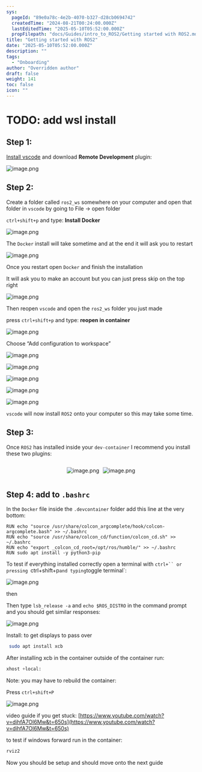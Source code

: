 ```yaml
---
sys:
  pageId: "89e0a78c-4e2b-4070-b327-d28cb0694742"
  createdTime: "2024-08-21T00:24:00.000Z"
  lastEditedTime: "2025-05-10T05:52:00.000Z"
  propFilepath: "docs/Guides/intro_to_ROS2/Getting started with ROS2.md"
title: "Getting started with ROS2"
date: "2025-05-10T05:52:00.000Z"
description: ""
tags:
  - "Onboarding"
author: "Overridden author"
draft: false
weight: 141
toc: false
icon: ""
---
```


# TODO: add wsl install

## Step 1:

[Install vscode](https://code.visualstudio.com/download) and download **Remote Development** plugin:

![image.png](https://prod-files-secure.s3.us-west-2.amazonaws.com/d518164a-d88e-44d1-a4ee-3adb3bd8bce0/efb52993-1881-4a40-b95e-6f020334f022/image.png?X-Amz-Algorithm=AWS4-HMAC-SHA256&X-Amz-Content-Sha256=UNSIGNED-PAYLOAD&X-Amz-Credential=ASIAZI2LB466RK3EMX4O%2F20250519%2Fus-west-2%2Fs3%2Faws4_request&X-Amz-Date=20250519T121648Z&X-Amz-Expires=3600&X-Amz-Security-Token=IQoJb3JpZ2luX2VjENT%2F%2F%2F%2F%2F%2F%2F%2F%2F%2FwEaCXVzLXdlc3QtMiJHMEUCIQDiHaL7jXhou1IYG30rcfIBJrup252szHrQN5zEQbwBUQIgC1ScC%2FjfsAGHPu4BaInKXB9%2B1aH3%2B2U0cHRnW1x7Op8qiAQIjf%2F%2F%2F%2F%2F%2F%2F%2F%2F%2FARAAGgw2Mzc0MjMxODM4MDUiDA%2Fe97r0NgYKKxYpnCrcAwXGeKx8ZEh3Wf%2F5WMG4NSKdCqow3args8DpYXDxH7Z2Zb%2B4B3t9xdv%2B2drid7VHOmT6FeAChtblntB6kMx%2FfynSwfByEJ4DRlU9L2hWGUNlW7refd1YGglf9wvd64ygRxXZOuORmhDsq2qZ29OSxUy7RkuhLBdeL%2BgKLvQbivzdevSFUY8Z7itSyTRX%2B5LeX7F8LADKZtVdTh%2FYxSvoGJYQb8npOYc5ep4nicvFoAQqMYjC2oqS9VVSWjhGGuHMitMhlaBdfu20mE7Jt1OPrCUethTHUT%2BbumvwKVj%2FaEcZPL73RTevQDQJA%2BFLOdBhIQ2d9UjFGFIpQAD6GUsCMiDpqSuOiwk3RuB%2B1zs8alEpwHXMes8U41QhUvxzzuVt39LP6zm3kELAf08V%2FW6Zsqd%2FhtRCHwTshjKosb7M4TcM%2FmGstXdu7k%2Fn9PmPTg4KeaY4heTEunGmaO%2FSvgy61HN7CxUiM6d8jBH8ttfn75pmwlQdjun0eB%2BTXuN%2Bllh874QL30YixkzqZu4dnLCwnTITmXXAmkEBPvqnaJXKQ4%2BX6lCEiB%2FJ7yQU2FyqaIIUdBTEqDNh6YdkgMbkQf9plWD4fbKcanynJ2exL3x6i1hi5YSOjjhIEttDCMeGMLaxrMEGOqUBD7LoO7a7cFOEtkcp7MXoeGGui4ybgy4q2DjCzzbA6NBp6jMGXV3gWOJs2S%2B%2Fk92L1MpYuVRH9nX%2BV6kUOezHZqMZtv3oLaHiSLbu9STPA17KMtM55QNiWxEbQmOkvRArfT8%2FAkpPzPLmZqZpwLKhfmjU0S9xP2mX6bDwxoWRxQkBZ4tx3hLNMAmI4TRo%2Ba7G6m5EesTU%2FBGVcX4yPEP5VbSr0VWw&X-Amz-Signature=db396aad71e2286f0220b20dc12ebea2de5ad492778eb11741451c7f569b6db9&X-Amz-SignedHeaders=host&x-id=GetObject)

## Step 2:

Create a folder called `ros2_ws` somewhere on your computer and open that folder in `vscode` by going to File → open folder 

`ctrl+shift+p` and type: **Install Docker**

![image.png](https://prod-files-secure.s3.us-west-2.amazonaws.com/d518164a-d88e-44d1-a4ee-3adb3bd8bce0/2269dc0e-1cd5-47ff-bceb-c04ad9b2eab0/image.png?X-Amz-Algorithm=AWS4-HMAC-SHA256&X-Amz-Content-Sha256=UNSIGNED-PAYLOAD&X-Amz-Credential=ASIAZI2LB466RK3EMX4O%2F20250519%2Fus-west-2%2Fs3%2Faws4_request&X-Amz-Date=20250519T121648Z&X-Amz-Expires=3600&X-Amz-Security-Token=IQoJb3JpZ2luX2VjENT%2F%2F%2F%2F%2F%2F%2F%2F%2F%2FwEaCXVzLXdlc3QtMiJHMEUCIQDiHaL7jXhou1IYG30rcfIBJrup252szHrQN5zEQbwBUQIgC1ScC%2FjfsAGHPu4BaInKXB9%2B1aH3%2B2U0cHRnW1x7Op8qiAQIjf%2F%2F%2F%2F%2F%2F%2F%2F%2F%2FARAAGgw2Mzc0MjMxODM4MDUiDA%2Fe97r0NgYKKxYpnCrcAwXGeKx8ZEh3Wf%2F5WMG4NSKdCqow3args8DpYXDxH7Z2Zb%2B4B3t9xdv%2B2drid7VHOmT6FeAChtblntB6kMx%2FfynSwfByEJ4DRlU9L2hWGUNlW7refd1YGglf9wvd64ygRxXZOuORmhDsq2qZ29OSxUy7RkuhLBdeL%2BgKLvQbivzdevSFUY8Z7itSyTRX%2B5LeX7F8LADKZtVdTh%2FYxSvoGJYQb8npOYc5ep4nicvFoAQqMYjC2oqS9VVSWjhGGuHMitMhlaBdfu20mE7Jt1OPrCUethTHUT%2BbumvwKVj%2FaEcZPL73RTevQDQJA%2BFLOdBhIQ2d9UjFGFIpQAD6GUsCMiDpqSuOiwk3RuB%2B1zs8alEpwHXMes8U41QhUvxzzuVt39LP6zm3kELAf08V%2FW6Zsqd%2FhtRCHwTshjKosb7M4TcM%2FmGstXdu7k%2Fn9PmPTg4KeaY4heTEunGmaO%2FSvgy61HN7CxUiM6d8jBH8ttfn75pmwlQdjun0eB%2BTXuN%2Bllh874QL30YixkzqZu4dnLCwnTITmXXAmkEBPvqnaJXKQ4%2BX6lCEiB%2FJ7yQU2FyqaIIUdBTEqDNh6YdkgMbkQf9plWD4fbKcanynJ2exL3x6i1hi5YSOjjhIEttDCMeGMLaxrMEGOqUBD7LoO7a7cFOEtkcp7MXoeGGui4ybgy4q2DjCzzbA6NBp6jMGXV3gWOJs2S%2B%2Fk92L1MpYuVRH9nX%2BV6kUOezHZqMZtv3oLaHiSLbu9STPA17KMtM55QNiWxEbQmOkvRArfT8%2FAkpPzPLmZqZpwLKhfmjU0S9xP2mX6bDwxoWRxQkBZ4tx3hLNMAmI4TRo%2Ba7G6m5EesTU%2FBGVcX4yPEP5VbSr0VWw&X-Amz-Signature=c6ad5acb370c384bf6fe5e5f241b6b9d01f34dc1449464e672dafe4d51d59dd5&X-Amz-SignedHeaders=host&x-id=GetObject)

The `Docker` install will take sometime and at the end it will ask you to restart

![image.png](https://prod-files-secure.s3.us-west-2.amazonaws.com/d518164a-d88e-44d1-a4ee-3adb3bd8bce0/ed233f78-be33-4b1f-b89c-9c346c0e961e/image.png?X-Amz-Algorithm=AWS4-HMAC-SHA256&X-Amz-Content-Sha256=UNSIGNED-PAYLOAD&X-Amz-Credential=ASIAZI2LB466RK3EMX4O%2F20250519%2Fus-west-2%2Fs3%2Faws4_request&X-Amz-Date=20250519T121648Z&X-Amz-Expires=3600&X-Amz-Security-Token=IQoJb3JpZ2luX2VjENT%2F%2F%2F%2F%2F%2F%2F%2F%2F%2FwEaCXVzLXdlc3QtMiJHMEUCIQDiHaL7jXhou1IYG30rcfIBJrup252szHrQN5zEQbwBUQIgC1ScC%2FjfsAGHPu4BaInKXB9%2B1aH3%2B2U0cHRnW1x7Op8qiAQIjf%2F%2F%2F%2F%2F%2F%2F%2F%2F%2FARAAGgw2Mzc0MjMxODM4MDUiDA%2Fe97r0NgYKKxYpnCrcAwXGeKx8ZEh3Wf%2F5WMG4NSKdCqow3args8DpYXDxH7Z2Zb%2B4B3t9xdv%2B2drid7VHOmT6FeAChtblntB6kMx%2FfynSwfByEJ4DRlU9L2hWGUNlW7refd1YGglf9wvd64ygRxXZOuORmhDsq2qZ29OSxUy7RkuhLBdeL%2BgKLvQbivzdevSFUY8Z7itSyTRX%2B5LeX7F8LADKZtVdTh%2FYxSvoGJYQb8npOYc5ep4nicvFoAQqMYjC2oqS9VVSWjhGGuHMitMhlaBdfu20mE7Jt1OPrCUethTHUT%2BbumvwKVj%2FaEcZPL73RTevQDQJA%2BFLOdBhIQ2d9UjFGFIpQAD6GUsCMiDpqSuOiwk3RuB%2B1zs8alEpwHXMes8U41QhUvxzzuVt39LP6zm3kELAf08V%2FW6Zsqd%2FhtRCHwTshjKosb7M4TcM%2FmGstXdu7k%2Fn9PmPTg4KeaY4heTEunGmaO%2FSvgy61HN7CxUiM6d8jBH8ttfn75pmwlQdjun0eB%2BTXuN%2Bllh874QL30YixkzqZu4dnLCwnTITmXXAmkEBPvqnaJXKQ4%2BX6lCEiB%2FJ7yQU2FyqaIIUdBTEqDNh6YdkgMbkQf9plWD4fbKcanynJ2exL3x6i1hi5YSOjjhIEttDCMeGMLaxrMEGOqUBD7LoO7a7cFOEtkcp7MXoeGGui4ybgy4q2DjCzzbA6NBp6jMGXV3gWOJs2S%2B%2Fk92L1MpYuVRH9nX%2BV6kUOezHZqMZtv3oLaHiSLbu9STPA17KMtM55QNiWxEbQmOkvRArfT8%2FAkpPzPLmZqZpwLKhfmjU0S9xP2mX6bDwxoWRxQkBZ4tx3hLNMAmI4TRo%2Ba7G6m5EesTU%2FBGVcX4yPEP5VbSr0VWw&X-Amz-Signature=3d0ff1086cf940e75dbb2ff0ca97b71c6457ebc9cfb95158a55d49e2457e21fb&X-Amz-SignedHeaders=host&x-id=GetObject)

Once you restart open `Docker` and finish the installation

It will ask you to make an account but you can just press skip on the top right

![image.png](https://prod-files-secure.s3.us-west-2.amazonaws.com/d518164a-d88e-44d1-a4ee-3adb3bd8bce0/21010ad9-1659-4fd9-9f59-9932a09b2a3d/image.png?X-Amz-Algorithm=AWS4-HMAC-SHA256&X-Amz-Content-Sha256=UNSIGNED-PAYLOAD&X-Amz-Credential=ASIAZI2LB466RK3EMX4O%2F20250519%2Fus-west-2%2Fs3%2Faws4_request&X-Amz-Date=20250519T121648Z&X-Amz-Expires=3600&X-Amz-Security-Token=IQoJb3JpZ2luX2VjENT%2F%2F%2F%2F%2F%2F%2F%2F%2F%2FwEaCXVzLXdlc3QtMiJHMEUCIQDiHaL7jXhou1IYG30rcfIBJrup252szHrQN5zEQbwBUQIgC1ScC%2FjfsAGHPu4BaInKXB9%2B1aH3%2B2U0cHRnW1x7Op8qiAQIjf%2F%2F%2F%2F%2F%2F%2F%2F%2F%2FARAAGgw2Mzc0MjMxODM4MDUiDA%2Fe97r0NgYKKxYpnCrcAwXGeKx8ZEh3Wf%2F5WMG4NSKdCqow3args8DpYXDxH7Z2Zb%2B4B3t9xdv%2B2drid7VHOmT6FeAChtblntB6kMx%2FfynSwfByEJ4DRlU9L2hWGUNlW7refd1YGglf9wvd64ygRxXZOuORmhDsq2qZ29OSxUy7RkuhLBdeL%2BgKLvQbivzdevSFUY8Z7itSyTRX%2B5LeX7F8LADKZtVdTh%2FYxSvoGJYQb8npOYc5ep4nicvFoAQqMYjC2oqS9VVSWjhGGuHMitMhlaBdfu20mE7Jt1OPrCUethTHUT%2BbumvwKVj%2FaEcZPL73RTevQDQJA%2BFLOdBhIQ2d9UjFGFIpQAD6GUsCMiDpqSuOiwk3RuB%2B1zs8alEpwHXMes8U41QhUvxzzuVt39LP6zm3kELAf08V%2FW6Zsqd%2FhtRCHwTshjKosb7M4TcM%2FmGstXdu7k%2Fn9PmPTg4KeaY4heTEunGmaO%2FSvgy61HN7CxUiM6d8jBH8ttfn75pmwlQdjun0eB%2BTXuN%2Bllh874QL30YixkzqZu4dnLCwnTITmXXAmkEBPvqnaJXKQ4%2BX6lCEiB%2FJ7yQU2FyqaIIUdBTEqDNh6YdkgMbkQf9plWD4fbKcanynJ2exL3x6i1hi5YSOjjhIEttDCMeGMLaxrMEGOqUBD7LoO7a7cFOEtkcp7MXoeGGui4ybgy4q2DjCzzbA6NBp6jMGXV3gWOJs2S%2B%2Fk92L1MpYuVRH9nX%2BV6kUOezHZqMZtv3oLaHiSLbu9STPA17KMtM55QNiWxEbQmOkvRArfT8%2FAkpPzPLmZqZpwLKhfmjU0S9xP2mX6bDwxoWRxQkBZ4tx3hLNMAmI4TRo%2Ba7G6m5EesTU%2FBGVcX4yPEP5VbSr0VWw&X-Amz-Signature=df53dbc5734dbaca5f442a37201f39575b6ee2b9cb087413c7fb0b41717aa323&X-Amz-SignedHeaders=host&x-id=GetObject)

Then reopen `vscode` and open the `ros2_ws` folder you just made

press `ctrl+shift+p` and type: **reopen in container**

![image.png](https://prod-files-secure.s3.us-west-2.amazonaws.com/d518164a-d88e-44d1-a4ee-3adb3bd8bce0/4e93b8c2-41ad-488c-8095-c74205196118/image.png?X-Amz-Algorithm=AWS4-HMAC-SHA256&X-Amz-Content-Sha256=UNSIGNED-PAYLOAD&X-Amz-Credential=ASIAZI2LB466RK3EMX4O%2F20250519%2Fus-west-2%2Fs3%2Faws4_request&X-Amz-Date=20250519T121648Z&X-Amz-Expires=3600&X-Amz-Security-Token=IQoJb3JpZ2luX2VjENT%2F%2F%2F%2F%2F%2F%2F%2F%2F%2FwEaCXVzLXdlc3QtMiJHMEUCIQDiHaL7jXhou1IYG30rcfIBJrup252szHrQN5zEQbwBUQIgC1ScC%2FjfsAGHPu4BaInKXB9%2B1aH3%2B2U0cHRnW1x7Op8qiAQIjf%2F%2F%2F%2F%2F%2F%2F%2F%2F%2FARAAGgw2Mzc0MjMxODM4MDUiDA%2Fe97r0NgYKKxYpnCrcAwXGeKx8ZEh3Wf%2F5WMG4NSKdCqow3args8DpYXDxH7Z2Zb%2B4B3t9xdv%2B2drid7VHOmT6FeAChtblntB6kMx%2FfynSwfByEJ4DRlU9L2hWGUNlW7refd1YGglf9wvd64ygRxXZOuORmhDsq2qZ29OSxUy7RkuhLBdeL%2BgKLvQbivzdevSFUY8Z7itSyTRX%2B5LeX7F8LADKZtVdTh%2FYxSvoGJYQb8npOYc5ep4nicvFoAQqMYjC2oqS9VVSWjhGGuHMitMhlaBdfu20mE7Jt1OPrCUethTHUT%2BbumvwKVj%2FaEcZPL73RTevQDQJA%2BFLOdBhIQ2d9UjFGFIpQAD6GUsCMiDpqSuOiwk3RuB%2B1zs8alEpwHXMes8U41QhUvxzzuVt39LP6zm3kELAf08V%2FW6Zsqd%2FhtRCHwTshjKosb7M4TcM%2FmGstXdu7k%2Fn9PmPTg4KeaY4heTEunGmaO%2FSvgy61HN7CxUiM6d8jBH8ttfn75pmwlQdjun0eB%2BTXuN%2Bllh874QL30YixkzqZu4dnLCwnTITmXXAmkEBPvqnaJXKQ4%2BX6lCEiB%2FJ7yQU2FyqaIIUdBTEqDNh6YdkgMbkQf9plWD4fbKcanynJ2exL3x6i1hi5YSOjjhIEttDCMeGMLaxrMEGOqUBD7LoO7a7cFOEtkcp7MXoeGGui4ybgy4q2DjCzzbA6NBp6jMGXV3gWOJs2S%2B%2Fk92L1MpYuVRH9nX%2BV6kUOezHZqMZtv3oLaHiSLbu9STPA17KMtM55QNiWxEbQmOkvRArfT8%2FAkpPzPLmZqZpwLKhfmjU0S9xP2mX6bDwxoWRxQkBZ4tx3hLNMAmI4TRo%2Ba7G6m5EesTU%2FBGVcX4yPEP5VbSr0VWw&X-Amz-Signature=34d770c12af0d40d9f27525bb7e942f723edd27f9fe94f2c303ea1314d8d22eb&X-Amz-SignedHeaders=host&x-id=GetObject)

Choose “Add configuration to workspace”

![image.png](https://prod-files-secure.s3.us-west-2.amazonaws.com/d518164a-d88e-44d1-a4ee-3adb3bd8bce0/9560b282-5060-4989-ba37-97e7b2c22476/image.png?X-Amz-Algorithm=AWS4-HMAC-SHA256&X-Amz-Content-Sha256=UNSIGNED-PAYLOAD&X-Amz-Credential=ASIAZI2LB466RK3EMX4O%2F20250519%2Fus-west-2%2Fs3%2Faws4_request&X-Amz-Date=20250519T121648Z&X-Amz-Expires=3600&X-Amz-Security-Token=IQoJb3JpZ2luX2VjENT%2F%2F%2F%2F%2F%2F%2F%2F%2F%2FwEaCXVzLXdlc3QtMiJHMEUCIQDiHaL7jXhou1IYG30rcfIBJrup252szHrQN5zEQbwBUQIgC1ScC%2FjfsAGHPu4BaInKXB9%2B1aH3%2B2U0cHRnW1x7Op8qiAQIjf%2F%2F%2F%2F%2F%2F%2F%2F%2F%2FARAAGgw2Mzc0MjMxODM4MDUiDA%2Fe97r0NgYKKxYpnCrcAwXGeKx8ZEh3Wf%2F5WMG4NSKdCqow3args8DpYXDxH7Z2Zb%2B4B3t9xdv%2B2drid7VHOmT6FeAChtblntB6kMx%2FfynSwfByEJ4DRlU9L2hWGUNlW7refd1YGglf9wvd64ygRxXZOuORmhDsq2qZ29OSxUy7RkuhLBdeL%2BgKLvQbivzdevSFUY8Z7itSyTRX%2B5LeX7F8LADKZtVdTh%2FYxSvoGJYQb8npOYc5ep4nicvFoAQqMYjC2oqS9VVSWjhGGuHMitMhlaBdfu20mE7Jt1OPrCUethTHUT%2BbumvwKVj%2FaEcZPL73RTevQDQJA%2BFLOdBhIQ2d9UjFGFIpQAD6GUsCMiDpqSuOiwk3RuB%2B1zs8alEpwHXMes8U41QhUvxzzuVt39LP6zm3kELAf08V%2FW6Zsqd%2FhtRCHwTshjKosb7M4TcM%2FmGstXdu7k%2Fn9PmPTg4KeaY4heTEunGmaO%2FSvgy61HN7CxUiM6d8jBH8ttfn75pmwlQdjun0eB%2BTXuN%2Bllh874QL30YixkzqZu4dnLCwnTITmXXAmkEBPvqnaJXKQ4%2BX6lCEiB%2FJ7yQU2FyqaIIUdBTEqDNh6YdkgMbkQf9plWD4fbKcanynJ2exL3x6i1hi5YSOjjhIEttDCMeGMLaxrMEGOqUBD7LoO7a7cFOEtkcp7MXoeGGui4ybgy4q2DjCzzbA6NBp6jMGXV3gWOJs2S%2B%2Fk92L1MpYuVRH9nX%2BV6kUOezHZqMZtv3oLaHiSLbu9STPA17KMtM55QNiWxEbQmOkvRArfT8%2FAkpPzPLmZqZpwLKhfmjU0S9xP2mX6bDwxoWRxQkBZ4tx3hLNMAmI4TRo%2Ba7G6m5EesTU%2FBGVcX4yPEP5VbSr0VWw&X-Amz-Signature=357900c2d1b2c9b582184b0f733bd5fb8d425cb1ae79a5bc1e8edf34e5acdd90&X-Amz-SignedHeaders=host&x-id=GetObject)

![image.png](https://prod-files-secure.s3.us-west-2.amazonaws.com/d518164a-d88e-44d1-a4ee-3adb3bd8bce0/2ee63f81-886b-48e8-a553-dc6e5eac99e4/image.png?X-Amz-Algorithm=AWS4-HMAC-SHA256&X-Amz-Content-Sha256=UNSIGNED-PAYLOAD&X-Amz-Credential=ASIAZI2LB466RK3EMX4O%2F20250519%2Fus-west-2%2Fs3%2Faws4_request&X-Amz-Date=20250519T121648Z&X-Amz-Expires=3600&X-Amz-Security-Token=IQoJb3JpZ2luX2VjENT%2F%2F%2F%2F%2F%2F%2F%2F%2F%2FwEaCXVzLXdlc3QtMiJHMEUCIQDiHaL7jXhou1IYG30rcfIBJrup252szHrQN5zEQbwBUQIgC1ScC%2FjfsAGHPu4BaInKXB9%2B1aH3%2B2U0cHRnW1x7Op8qiAQIjf%2F%2F%2F%2F%2F%2F%2F%2F%2F%2FARAAGgw2Mzc0MjMxODM4MDUiDA%2Fe97r0NgYKKxYpnCrcAwXGeKx8ZEh3Wf%2F5WMG4NSKdCqow3args8DpYXDxH7Z2Zb%2B4B3t9xdv%2B2drid7VHOmT6FeAChtblntB6kMx%2FfynSwfByEJ4DRlU9L2hWGUNlW7refd1YGglf9wvd64ygRxXZOuORmhDsq2qZ29OSxUy7RkuhLBdeL%2BgKLvQbivzdevSFUY8Z7itSyTRX%2B5LeX7F8LADKZtVdTh%2FYxSvoGJYQb8npOYc5ep4nicvFoAQqMYjC2oqS9VVSWjhGGuHMitMhlaBdfu20mE7Jt1OPrCUethTHUT%2BbumvwKVj%2FaEcZPL73RTevQDQJA%2BFLOdBhIQ2d9UjFGFIpQAD6GUsCMiDpqSuOiwk3RuB%2B1zs8alEpwHXMes8U41QhUvxzzuVt39LP6zm3kELAf08V%2FW6Zsqd%2FhtRCHwTshjKosb7M4TcM%2FmGstXdu7k%2Fn9PmPTg4KeaY4heTEunGmaO%2FSvgy61HN7CxUiM6d8jBH8ttfn75pmwlQdjun0eB%2BTXuN%2Bllh874QL30YixkzqZu4dnLCwnTITmXXAmkEBPvqnaJXKQ4%2BX6lCEiB%2FJ7yQU2FyqaIIUdBTEqDNh6YdkgMbkQf9plWD4fbKcanynJ2exL3x6i1hi5YSOjjhIEttDCMeGMLaxrMEGOqUBD7LoO7a7cFOEtkcp7MXoeGGui4ybgy4q2DjCzzbA6NBp6jMGXV3gWOJs2S%2B%2Fk92L1MpYuVRH9nX%2BV6kUOezHZqMZtv3oLaHiSLbu9STPA17KMtM55QNiWxEbQmOkvRArfT8%2FAkpPzPLmZqZpwLKhfmjU0S9xP2mX6bDwxoWRxQkBZ4tx3hLNMAmI4TRo%2Ba7G6m5EesTU%2FBGVcX4yPEP5VbSr0VWw&X-Amz-Signature=42389e446bb2793ad34d821b991dbb4739135dcdf159ccc0e62f8db5f585b39d&X-Amz-SignedHeaders=host&x-id=GetObject)

![image.png](https://prod-files-secure.s3.us-west-2.amazonaws.com/d518164a-d88e-44d1-a4ee-3adb3bd8bce0/ae1580b2-b048-407e-aed9-b584224a7a04/image.png?X-Amz-Algorithm=AWS4-HMAC-SHA256&X-Amz-Content-Sha256=UNSIGNED-PAYLOAD&X-Amz-Credential=ASIAZI2LB466RK3EMX4O%2F20250519%2Fus-west-2%2Fs3%2Faws4_request&X-Amz-Date=20250519T121648Z&X-Amz-Expires=3600&X-Amz-Security-Token=IQoJb3JpZ2luX2VjENT%2F%2F%2F%2F%2F%2F%2F%2F%2F%2FwEaCXVzLXdlc3QtMiJHMEUCIQDiHaL7jXhou1IYG30rcfIBJrup252szHrQN5zEQbwBUQIgC1ScC%2FjfsAGHPu4BaInKXB9%2B1aH3%2B2U0cHRnW1x7Op8qiAQIjf%2F%2F%2F%2F%2F%2F%2F%2F%2F%2FARAAGgw2Mzc0MjMxODM4MDUiDA%2Fe97r0NgYKKxYpnCrcAwXGeKx8ZEh3Wf%2F5WMG4NSKdCqow3args8DpYXDxH7Z2Zb%2B4B3t9xdv%2B2drid7VHOmT6FeAChtblntB6kMx%2FfynSwfByEJ4DRlU9L2hWGUNlW7refd1YGglf9wvd64ygRxXZOuORmhDsq2qZ29OSxUy7RkuhLBdeL%2BgKLvQbivzdevSFUY8Z7itSyTRX%2B5LeX7F8LADKZtVdTh%2FYxSvoGJYQb8npOYc5ep4nicvFoAQqMYjC2oqS9VVSWjhGGuHMitMhlaBdfu20mE7Jt1OPrCUethTHUT%2BbumvwKVj%2FaEcZPL73RTevQDQJA%2BFLOdBhIQ2d9UjFGFIpQAD6GUsCMiDpqSuOiwk3RuB%2B1zs8alEpwHXMes8U41QhUvxzzuVt39LP6zm3kELAf08V%2FW6Zsqd%2FhtRCHwTshjKosb7M4TcM%2FmGstXdu7k%2Fn9PmPTg4KeaY4heTEunGmaO%2FSvgy61HN7CxUiM6d8jBH8ttfn75pmwlQdjun0eB%2BTXuN%2Bllh874QL30YixkzqZu4dnLCwnTITmXXAmkEBPvqnaJXKQ4%2BX6lCEiB%2FJ7yQU2FyqaIIUdBTEqDNh6YdkgMbkQf9plWD4fbKcanynJ2exL3x6i1hi5YSOjjhIEttDCMeGMLaxrMEGOqUBD7LoO7a7cFOEtkcp7MXoeGGui4ybgy4q2DjCzzbA6NBp6jMGXV3gWOJs2S%2B%2Fk92L1MpYuVRH9nX%2BV6kUOezHZqMZtv3oLaHiSLbu9STPA17KMtM55QNiWxEbQmOkvRArfT8%2FAkpPzPLmZqZpwLKhfmjU0S9xP2mX6bDwxoWRxQkBZ4tx3hLNMAmI4TRo%2Ba7G6m5EesTU%2FBGVcX4yPEP5VbSr0VWw&X-Amz-Signature=48a70564074235454c4a0fdf577d19c25f34881524392711de8d94e1d138e3c1&X-Amz-SignedHeaders=host&x-id=GetObject)

![image.png](https://prod-files-secure.s3.us-west-2.amazonaws.com/d518164a-d88e-44d1-a4ee-3adb3bd8bce0/53255b28-f75e-430f-b9e3-c0ac8577e42b/image.png?X-Amz-Algorithm=AWS4-HMAC-SHA256&X-Amz-Content-Sha256=UNSIGNED-PAYLOAD&X-Amz-Credential=ASIAZI2LB466RK3EMX4O%2F20250519%2Fus-west-2%2Fs3%2Faws4_request&X-Amz-Date=20250519T121648Z&X-Amz-Expires=3600&X-Amz-Security-Token=IQoJb3JpZ2luX2VjENT%2F%2F%2F%2F%2F%2F%2F%2F%2F%2FwEaCXVzLXdlc3QtMiJHMEUCIQDiHaL7jXhou1IYG30rcfIBJrup252szHrQN5zEQbwBUQIgC1ScC%2FjfsAGHPu4BaInKXB9%2B1aH3%2B2U0cHRnW1x7Op8qiAQIjf%2F%2F%2F%2F%2F%2F%2F%2F%2F%2FARAAGgw2Mzc0MjMxODM4MDUiDA%2Fe97r0NgYKKxYpnCrcAwXGeKx8ZEh3Wf%2F5WMG4NSKdCqow3args8DpYXDxH7Z2Zb%2B4B3t9xdv%2B2drid7VHOmT6FeAChtblntB6kMx%2FfynSwfByEJ4DRlU9L2hWGUNlW7refd1YGglf9wvd64ygRxXZOuORmhDsq2qZ29OSxUy7RkuhLBdeL%2BgKLvQbivzdevSFUY8Z7itSyTRX%2B5LeX7F8LADKZtVdTh%2FYxSvoGJYQb8npOYc5ep4nicvFoAQqMYjC2oqS9VVSWjhGGuHMitMhlaBdfu20mE7Jt1OPrCUethTHUT%2BbumvwKVj%2FaEcZPL73RTevQDQJA%2BFLOdBhIQ2d9UjFGFIpQAD6GUsCMiDpqSuOiwk3RuB%2B1zs8alEpwHXMes8U41QhUvxzzuVt39LP6zm3kELAf08V%2FW6Zsqd%2FhtRCHwTshjKosb7M4TcM%2FmGstXdu7k%2Fn9PmPTg4KeaY4heTEunGmaO%2FSvgy61HN7CxUiM6d8jBH8ttfn75pmwlQdjun0eB%2BTXuN%2Bllh874QL30YixkzqZu4dnLCwnTITmXXAmkEBPvqnaJXKQ4%2BX6lCEiB%2FJ7yQU2FyqaIIUdBTEqDNh6YdkgMbkQf9plWD4fbKcanynJ2exL3x6i1hi5YSOjjhIEttDCMeGMLaxrMEGOqUBD7LoO7a7cFOEtkcp7MXoeGGui4ybgy4q2DjCzzbA6NBp6jMGXV3gWOJs2S%2B%2Fk92L1MpYuVRH9nX%2BV6kUOezHZqMZtv3oLaHiSLbu9STPA17KMtM55QNiWxEbQmOkvRArfT8%2FAkpPzPLmZqZpwLKhfmjU0S9xP2mX6bDwxoWRxQkBZ4tx3hLNMAmI4TRo%2Ba7G6m5EesTU%2FBGVcX4yPEP5VbSr0VWw&X-Amz-Signature=6ecba2483012489427e0e85c6581f52eefdf89050fcea6d0752df77cfe75b341&X-Amz-SignedHeaders=host&x-id=GetObject)

![image.png](https://prod-files-secure.s3.us-west-2.amazonaws.com/d518164a-d88e-44d1-a4ee-3adb3bd8bce0/7c562767-5af9-4ffb-97d1-327bcdf4ee00/image.png?X-Amz-Algorithm=AWS4-HMAC-SHA256&X-Amz-Content-Sha256=UNSIGNED-PAYLOAD&X-Amz-Credential=ASIAZI2LB466RK3EMX4O%2F20250519%2Fus-west-2%2Fs3%2Faws4_request&X-Amz-Date=20250519T121648Z&X-Amz-Expires=3600&X-Amz-Security-Token=IQoJb3JpZ2luX2VjENT%2F%2F%2F%2F%2F%2F%2F%2F%2F%2FwEaCXVzLXdlc3QtMiJHMEUCIQDiHaL7jXhou1IYG30rcfIBJrup252szHrQN5zEQbwBUQIgC1ScC%2FjfsAGHPu4BaInKXB9%2B1aH3%2B2U0cHRnW1x7Op8qiAQIjf%2F%2F%2F%2F%2F%2F%2F%2F%2F%2FARAAGgw2Mzc0MjMxODM4MDUiDA%2Fe97r0NgYKKxYpnCrcAwXGeKx8ZEh3Wf%2F5WMG4NSKdCqow3args8DpYXDxH7Z2Zb%2B4B3t9xdv%2B2drid7VHOmT6FeAChtblntB6kMx%2FfynSwfByEJ4DRlU9L2hWGUNlW7refd1YGglf9wvd64ygRxXZOuORmhDsq2qZ29OSxUy7RkuhLBdeL%2BgKLvQbivzdevSFUY8Z7itSyTRX%2B5LeX7F8LADKZtVdTh%2FYxSvoGJYQb8npOYc5ep4nicvFoAQqMYjC2oqS9VVSWjhGGuHMitMhlaBdfu20mE7Jt1OPrCUethTHUT%2BbumvwKVj%2FaEcZPL73RTevQDQJA%2BFLOdBhIQ2d9UjFGFIpQAD6GUsCMiDpqSuOiwk3RuB%2B1zs8alEpwHXMes8U41QhUvxzzuVt39LP6zm3kELAf08V%2FW6Zsqd%2FhtRCHwTshjKosb7M4TcM%2FmGstXdu7k%2Fn9PmPTg4KeaY4heTEunGmaO%2FSvgy61HN7CxUiM6d8jBH8ttfn75pmwlQdjun0eB%2BTXuN%2Bllh874QL30YixkzqZu4dnLCwnTITmXXAmkEBPvqnaJXKQ4%2BX6lCEiB%2FJ7yQU2FyqaIIUdBTEqDNh6YdkgMbkQf9plWD4fbKcanynJ2exL3x6i1hi5YSOjjhIEttDCMeGMLaxrMEGOqUBD7LoO7a7cFOEtkcp7MXoeGGui4ybgy4q2DjCzzbA6NBp6jMGXV3gWOJs2S%2B%2Fk92L1MpYuVRH9nX%2BV6kUOezHZqMZtv3oLaHiSLbu9STPA17KMtM55QNiWxEbQmOkvRArfT8%2FAkpPzPLmZqZpwLKhfmjU0S9xP2mX6bDwxoWRxQkBZ4tx3hLNMAmI4TRo%2Ba7G6m5EesTU%2FBGVcX4yPEP5VbSr0VWw&X-Amz-Signature=bb067628913a0484b354248a8c0aa6175c54f1acc00b5f183786fd15f8fddb6f&X-Amz-SignedHeaders=host&x-id=GetObject)

`vscode` will now install `ROS2` onto your computer so this may take some time.

## Step 3:

Once `ROS2` has installed inside your `dev-container` I recommend you install these two plugins:

<div style="display: flex;flex-direction: row; column-gap:10px; max-width: 630px;justify-content: center;">
<div>

![image.png](https://prod-files-secure.s3.us-west-2.amazonaws.com/d518164a-d88e-44d1-a4ee-3adb3bd8bce0/3fc3d550-5a54-4ba1-ba6b-faa01cdb7369/image.png?X-Amz-Algorithm=AWS4-HMAC-SHA256&X-Amz-Content-Sha256=UNSIGNED-PAYLOAD&X-Amz-Credential=ASIAZI2LB466TJ55L7PS%2F20250519%2Fus-west-2%2Fs3%2Faws4_request&X-Amz-Date=20250519T121651Z&X-Amz-Expires=3600&X-Amz-Security-Token=IQoJb3JpZ2luX2VjENT%2F%2F%2F%2F%2F%2F%2F%2F%2F%2FwEaCXVzLXdlc3QtMiJGMEQCIAqRFMXQNHEwE9eOv4A7t5feqAtsim3FBQCCs8Og9IwJAiBYm0c3pOSo%2BZSSBOuHb%2BEknrB2IIjeRUnLvwZedK1FdiqIBAiN%2F%2F%2F%2F%2F%2F%2F%2F%2F%2F8BEAAaDDYzNzQyMzE4MzgwNSIMRCz8p6Y7%2B5sicQiMKtwDh%2BhAgDtQHKfHYEL9vgnXQZzHK%2Fz%2FoxWHPvGPBHiXJvXJ7W1nv2ZpZsPBBuCczm8K5jNnf3uTOAbyx01HTO%2FXB4FIL7nPNnQx7oJd6AsnPnjUGOqEy3TZw5vWzB6sx5HBurNzqgo0BXsMuHmvqR524VRaM%2BV5XnazvUmVIlSlN4WZdMYwcATGSadR36ct63QS1rfBa6ctNerieUj%2BvnBu7UzMbITx9ay6SwtC0OZ4zHHZTnZt%2F9kAvZnRSDh7xiX7WAEUSBapZOGNCGtzNtE0N4zNSgWRqFXZfajNcRKp34Lp3OBTka38UKGxIg6uEeS9Sy0dwIS1TsqK1EPE7ilo83ngI5I9y2otiabAGG5VSEXQ1NyQE%2BiReFrQGRMn4CHRFHbDBGnEqjOjpvW5vMwJ6kW44VH%2FM8yT4r9vglOUf%2Faq0uOeuFmAN3AinX7qBYpobZZR3fzurHdC8beR3%2FSF0CAqDzIHLCEeUzPpckSp974zsvkqQiJ7FdAoPNdXblk4qReHAlKUR8RNv8KJonTlZtXZrYF%2Bz%2F9mojXOABl2hzHh792a1Qg7m7OGn%2F9fFKHbT2AeYtMDIsYE13a%2FlnyiVQdMllUFIgW7WG0yEmh%2FVW78jiGxqfg6n8wnqAwwo7GswQY6pgGbJspVtOOjaIjYfuhVHy4iLFtu6i%2FdT0LpOutj%2BAFh%2B59FTb4idDFSkSVGLAqYpnY0iDuEejwQf0MztFGyWXRWXXeK%2BQBYorX6jaC3TYq0%2BxnQtNOGBLTiaenQjf2lgj9NBb5tGbuj4YMZhP%2Bb0jE%2B0BN%2Fsin5uhuo7z8%2B83kuQlziN%2Bv%2Frrv8sn49xVNkKPjE21GILQFjbbOsyYvUyrE1vGbi0ADl&X-Amz-Signature=46d9d76388dfd7998df00eb190b386c2e973d7e9daed0f2caf962cc3826b11f6&X-Amz-SignedHeaders=host&x-id=GetObject)

</div>
<div>

![image.png](https://prod-files-secure.s3.us-west-2.amazonaws.com/d518164a-d88e-44d1-a4ee-3adb3bd8bce0/d994cc66-13c2-4093-a5a3-f84cf4601a82/image.png?X-Amz-Algorithm=AWS4-HMAC-SHA256&X-Amz-Content-Sha256=UNSIGNED-PAYLOAD&X-Amz-Credential=ASIAZI2LB466XHYXJ5LH%2F20250519%2Fus-west-2%2Fs3%2Faws4_request&X-Amz-Date=20250519T121652Z&X-Amz-Expires=3600&X-Amz-Security-Token=IQoJb3JpZ2luX2VjENT%2F%2F%2F%2F%2F%2F%2F%2F%2F%2FwEaCXVzLXdlc3QtMiJHMEUCIEyjNCeSLxfS%2BnyRRHnUrIHWFH%2BvgqV5%2FTsbx5gjX%2FuyAiEAoiOQxX10An5ZsloBiJzG4k9Edzn6OPdb%2BIAZ20fH80gqiAQIjf%2F%2F%2F%2F%2F%2F%2F%2F%2F%2FARAAGgw2Mzc0MjMxODM4MDUiDGp2HF%2B5PdZnQyWRaircA0WGBKCipsAKC4IgiQCrYzuo28Y%2FjC9fhhYZS7V%2BNRnvuliqfVdpJzC2FcYhEc3uivtNB9EVFekLIxJmIJ7BQFU7UbR09l7TyCaJmS1ztsNUCCERJ2mUdAul48P1K0XyBXFm1t4DXTusBH9NazM1kDQg6RMdrUfFanMmWZv%2FUVqcul7mH1xtGyV2WbMYoePumFKNE6wnEGU23CoHZ3C6YcBGkHzfIQ0S6j2qQLSc056dtk1%2F8MztcunsHi7Z9K7pk%2BUpUYxeLJo0kCAvn%2F5C8bC7UXNvqB2%2FwR8l%2BCD%2FXH%2F1n2uH41KuvI5VXLJf4u4uZdc18h%2BBmXWQx5HmtJopx%2BKEUSCLbaLXR%2BlI6l8iAh5pGr04%2FVcrq63xnShUZl0LWa82bFRQOF40aAROMMOx1mceHGVdX8jxmo0qH3gALYQbLPYB05WxDMGqKrgYS3Azk3J6hVQ96%2BCPu7F%2B4WNW%2BugndRV9SN5IYrs7AEQ28zRbh0mMz2IwwCpmWuUfhsTRJwbGhuhWA5s6CwQ5u2jEZxkIw%2FLLF9swJ4vQ5JnIWVywvXcBfGOD2eokVwnOxn%2BlMFWQ65GVLz2tLZbpLP7wbMwPPSoFzYTdKPAKmn%2BsI9phnhXRTgAlawfrPaXyMOixrMEGOqUBHbDnJfvd3n7xbZ3bvammI3tLuMecMrfO7EJJWHGeQDG2kybkWEt0VOB98pHuEz47HCneKCXg%2FxYtW2bkrKO2xWcwPT9487L1Sg1H5mU18sWLn24r1MuVpXSAbClhaPD8bqo158s4AuMqR9qST%2BB%2B9diPIfXXeuTCff5slH0d8n%2Fb78er%2Fasu9qkTzqC34VSOoEr%2B0gDghYbkXAPV1XyeSapFfULf&X-Amz-Signature=efe0d8d8f1db60b3c000165f39cfd4d061942b88d121a136f9efa448703d0f84&X-Amz-SignedHeaders=host&x-id=GetObject)

</div>
</div>

## Step 4: add to `.bashrc`

In the `Docker` file inside the `.devcontainer` folder add this line at the very bottom: 

```docker
RUN echo "source /usr/share/colcon_argcomplete/hook/colcon-argcomplete.bash" >> ~/.bashrc
RUN echo "source /usr/share/colcon_cd/function/colcon_cd.sh" >> ~/.bashrc
RUN echo "export _colcon_cd_root=/opt/ros/humble/" >> ~/.bashrc
RUN sudo apt install -y python3-pip 
```

To test if everything installed correctly open a terminal with `ctrl+`` or pressing `ctrl+shift+p` and typing `toggle terminal`:

![image.png](https://prod-files-secure.s3.us-west-2.amazonaws.com/d518164a-d88e-44d1-a4ee-3adb3bd8bce0/6a4943d8-b04e-4c02-9a58-775f3384d1a5/image.png?X-Amz-Algorithm=AWS4-HMAC-SHA256&X-Amz-Content-Sha256=UNSIGNED-PAYLOAD&X-Amz-Credential=ASIAZI2LB466RK3EMX4O%2F20250519%2Fus-west-2%2Fs3%2Faws4_request&X-Amz-Date=20250519T121648Z&X-Amz-Expires=3600&X-Amz-Security-Token=IQoJb3JpZ2luX2VjENT%2F%2F%2F%2F%2F%2F%2F%2F%2F%2FwEaCXVzLXdlc3QtMiJHMEUCIQDiHaL7jXhou1IYG30rcfIBJrup252szHrQN5zEQbwBUQIgC1ScC%2FjfsAGHPu4BaInKXB9%2B1aH3%2B2U0cHRnW1x7Op8qiAQIjf%2F%2F%2F%2F%2F%2F%2F%2F%2F%2FARAAGgw2Mzc0MjMxODM4MDUiDA%2Fe97r0NgYKKxYpnCrcAwXGeKx8ZEh3Wf%2F5WMG4NSKdCqow3args8DpYXDxH7Z2Zb%2B4B3t9xdv%2B2drid7VHOmT6FeAChtblntB6kMx%2FfynSwfByEJ4DRlU9L2hWGUNlW7refd1YGglf9wvd64ygRxXZOuORmhDsq2qZ29OSxUy7RkuhLBdeL%2BgKLvQbivzdevSFUY8Z7itSyTRX%2B5LeX7F8LADKZtVdTh%2FYxSvoGJYQb8npOYc5ep4nicvFoAQqMYjC2oqS9VVSWjhGGuHMitMhlaBdfu20mE7Jt1OPrCUethTHUT%2BbumvwKVj%2FaEcZPL73RTevQDQJA%2BFLOdBhIQ2d9UjFGFIpQAD6GUsCMiDpqSuOiwk3RuB%2B1zs8alEpwHXMes8U41QhUvxzzuVt39LP6zm3kELAf08V%2FW6Zsqd%2FhtRCHwTshjKosb7M4TcM%2FmGstXdu7k%2Fn9PmPTg4KeaY4heTEunGmaO%2FSvgy61HN7CxUiM6d8jBH8ttfn75pmwlQdjun0eB%2BTXuN%2Bllh874QL30YixkzqZu4dnLCwnTITmXXAmkEBPvqnaJXKQ4%2BX6lCEiB%2FJ7yQU2FyqaIIUdBTEqDNh6YdkgMbkQf9plWD4fbKcanynJ2exL3x6i1hi5YSOjjhIEttDCMeGMLaxrMEGOqUBD7LoO7a7cFOEtkcp7MXoeGGui4ybgy4q2DjCzzbA6NBp6jMGXV3gWOJs2S%2B%2Fk92L1MpYuVRH9nX%2BV6kUOezHZqMZtv3oLaHiSLbu9STPA17KMtM55QNiWxEbQmOkvRArfT8%2FAkpPzPLmZqZpwLKhfmjU0S9xP2mX6bDwxoWRxQkBZ4tx3hLNMAmI4TRo%2Ba7G6m5EesTU%2FBGVcX4yPEP5VbSr0VWw&X-Amz-Signature=17a1bc024ae1e1496683b0699032446e6aae3fead4944169a1330b8f29372737&X-Amz-SignedHeaders=host&x-id=GetObject)

then 

Then type `lsb_release -a` and `echo $ROS_DISTRO` in the command prompt and you should get similar responses:

![image.png](https://prod-files-secure.s3.us-west-2.amazonaws.com/d518164a-d88e-44d1-a4ee-3adb3bd8bce0/3e635dec-a805-4e85-8b9e-d000e5b71a4e/image.png?X-Amz-Algorithm=AWS4-HMAC-SHA256&X-Amz-Content-Sha256=UNSIGNED-PAYLOAD&X-Amz-Credential=ASIAZI2LB466RK3EMX4O%2F20250519%2Fus-west-2%2Fs3%2Faws4_request&X-Amz-Date=20250519T121648Z&X-Amz-Expires=3600&X-Amz-Security-Token=IQoJb3JpZ2luX2VjENT%2F%2F%2F%2F%2F%2F%2F%2F%2F%2FwEaCXVzLXdlc3QtMiJHMEUCIQDiHaL7jXhou1IYG30rcfIBJrup252szHrQN5zEQbwBUQIgC1ScC%2FjfsAGHPu4BaInKXB9%2B1aH3%2B2U0cHRnW1x7Op8qiAQIjf%2F%2F%2F%2F%2F%2F%2F%2F%2F%2FARAAGgw2Mzc0MjMxODM4MDUiDA%2Fe97r0NgYKKxYpnCrcAwXGeKx8ZEh3Wf%2F5WMG4NSKdCqow3args8DpYXDxH7Z2Zb%2B4B3t9xdv%2B2drid7VHOmT6FeAChtblntB6kMx%2FfynSwfByEJ4DRlU9L2hWGUNlW7refd1YGglf9wvd64ygRxXZOuORmhDsq2qZ29OSxUy7RkuhLBdeL%2BgKLvQbivzdevSFUY8Z7itSyTRX%2B5LeX7F8LADKZtVdTh%2FYxSvoGJYQb8npOYc5ep4nicvFoAQqMYjC2oqS9VVSWjhGGuHMitMhlaBdfu20mE7Jt1OPrCUethTHUT%2BbumvwKVj%2FaEcZPL73RTevQDQJA%2BFLOdBhIQ2d9UjFGFIpQAD6GUsCMiDpqSuOiwk3RuB%2B1zs8alEpwHXMes8U41QhUvxzzuVt39LP6zm3kELAf08V%2FW6Zsqd%2FhtRCHwTshjKosb7M4TcM%2FmGstXdu7k%2Fn9PmPTg4KeaY4heTEunGmaO%2FSvgy61HN7CxUiM6d8jBH8ttfn75pmwlQdjun0eB%2BTXuN%2Bllh874QL30YixkzqZu4dnLCwnTITmXXAmkEBPvqnaJXKQ4%2BX6lCEiB%2FJ7yQU2FyqaIIUdBTEqDNh6YdkgMbkQf9plWD4fbKcanynJ2exL3x6i1hi5YSOjjhIEttDCMeGMLaxrMEGOqUBD7LoO7a7cFOEtkcp7MXoeGGui4ybgy4q2DjCzzbA6NBp6jMGXV3gWOJs2S%2B%2Fk92L1MpYuVRH9nX%2BV6kUOezHZqMZtv3oLaHiSLbu9STPA17KMtM55QNiWxEbQmOkvRArfT8%2FAkpPzPLmZqZpwLKhfmjU0S9xP2mX6bDwxoWRxQkBZ4tx3hLNMAmI4TRo%2Ba7G6m5EesTU%2FBGVcX4yPEP5VbSr0VWw&X-Amz-Signature=e8e109ba7cf8b9c6e6c90aedd218f9911f40f7871025ef065d980b73f6960ba8&X-Amz-SignedHeaders=host&x-id=GetObject)

Install:  to get displays to pass over

```bash
 sudo apt install xcb
```

After installing xcb in the container outside of the container run:

```python
xhost +local:
```

Note: you may have to rebuild the container:

Press `ctrl+shift+P`

![image.png](https://prod-files-secure.s3.us-west-2.amazonaws.com/d518164a-d88e-44d1-a4ee-3adb3bd8bce0/6c2be660-2618-4c38-9c26-53554f7a0b7b/image.png?X-Amz-Algorithm=AWS4-HMAC-SHA256&X-Amz-Content-Sha256=UNSIGNED-PAYLOAD&X-Amz-Credential=ASIAZI2LB466RK3EMX4O%2F20250519%2Fus-west-2%2Fs3%2Faws4_request&X-Amz-Date=20250519T121648Z&X-Amz-Expires=3600&X-Amz-Security-Token=IQoJb3JpZ2luX2VjENT%2F%2F%2F%2F%2F%2F%2F%2F%2F%2FwEaCXVzLXdlc3QtMiJHMEUCIQDiHaL7jXhou1IYG30rcfIBJrup252szHrQN5zEQbwBUQIgC1ScC%2FjfsAGHPu4BaInKXB9%2B1aH3%2B2U0cHRnW1x7Op8qiAQIjf%2F%2F%2F%2F%2F%2F%2F%2F%2F%2FARAAGgw2Mzc0MjMxODM4MDUiDA%2Fe97r0NgYKKxYpnCrcAwXGeKx8ZEh3Wf%2F5WMG4NSKdCqow3args8DpYXDxH7Z2Zb%2B4B3t9xdv%2B2drid7VHOmT6FeAChtblntB6kMx%2FfynSwfByEJ4DRlU9L2hWGUNlW7refd1YGglf9wvd64ygRxXZOuORmhDsq2qZ29OSxUy7RkuhLBdeL%2BgKLvQbivzdevSFUY8Z7itSyTRX%2B5LeX7F8LADKZtVdTh%2FYxSvoGJYQb8npOYc5ep4nicvFoAQqMYjC2oqS9VVSWjhGGuHMitMhlaBdfu20mE7Jt1OPrCUethTHUT%2BbumvwKVj%2FaEcZPL73RTevQDQJA%2BFLOdBhIQ2d9UjFGFIpQAD6GUsCMiDpqSuOiwk3RuB%2B1zs8alEpwHXMes8U41QhUvxzzuVt39LP6zm3kELAf08V%2FW6Zsqd%2FhtRCHwTshjKosb7M4TcM%2FmGstXdu7k%2Fn9PmPTg4KeaY4heTEunGmaO%2FSvgy61HN7CxUiM6d8jBH8ttfn75pmwlQdjun0eB%2BTXuN%2Bllh874QL30YixkzqZu4dnLCwnTITmXXAmkEBPvqnaJXKQ4%2BX6lCEiB%2FJ7yQU2FyqaIIUdBTEqDNh6YdkgMbkQf9plWD4fbKcanynJ2exL3x6i1hi5YSOjjhIEttDCMeGMLaxrMEGOqUBD7LoO7a7cFOEtkcp7MXoeGGui4ybgy4q2DjCzzbA6NBp6jMGXV3gWOJs2S%2B%2Fk92L1MpYuVRH9nX%2BV6kUOezHZqMZtv3oLaHiSLbu9STPA17KMtM55QNiWxEbQmOkvRArfT8%2FAkpPzPLmZqZpwLKhfmjU0S9xP2mX6bDwxoWRxQkBZ4tx3hLNMAmI4TRo%2Ba7G6m5EesTU%2FBGVcX4yPEP5VbSr0VWw&X-Amz-Signature=d46676743f2edf2b4c7ae27555e235bc41d8e39d7ebbdc41412ae18b00d6b69d&X-Amz-SignedHeaders=host&x-id=GetObject)

video guide if you get stuck: [https://www.youtube.com/watch?v=dihfA7Ol6Mw&t=650s](https://www.youtube.com/watch?v=dihfA7Ol6Mw&t=650s)

to test if windows forward run in the container:

```bash
rviz2
```

Now you should be setup and should move onto the next guide 
